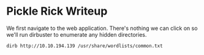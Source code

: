 
# Pickle Rick Writeup

We first navigate to the web application. There's nothing we can click on so we'll run dirbuster to enumerate any hidden directories.

`dirb http://10.10.194.139 /usr/share/wordlists/common.txt`

